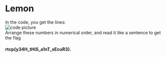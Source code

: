 # Lemon

In the code, you get the lines:  
![code picture](https://media.discordapp.net/attachments/699999846119243857/703371787559239690/unknown.png)  
Arrange these numbers in numerical order, and read it like a sentence to get the flag 
#### rtcp{y34H_tHiS_a1nT_sEcuR3}.
